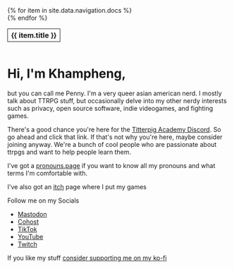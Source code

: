<div style="display: grid;">
<table> 
<tr>
    {% for item in site.data.navigation.docs %}
      <a href="{{ item.url }}"><div><th style="border:1px solid; text-align: center; witdh: calc(100%/{{ site.data.navigation.docs.length }}); min-width:100px">{{ item.title }}</th></div></a>
   {% endfor %}
</tr>
</table>
</div>

# Hi, I'm Khampheng,
but you can call me Penny. I'm a very queer asian american nerd. I mostly talk about TTRPG stuff, but occasionally delve into my other nerdy interests such as privacy, open source software, indie videogames, and fighting games.

There's a good chance you're here for the [Titterpig Academy Discord](https://bit.ly/titterpig). So go ahead and click that link. If that's not why you're here, maybe consider joining anyway. We're a bunch of cool people who are passionate about ttrpgs and want to help people learn them.

I've got a [pronouns.page](en.pronouns.page/pennylescroche) if you want to know all my pronouns and what terms I'm comfortable with.

I've also got an [itch](pennylescroche.itch.io) page where I put my games

Follow me on my Socials
- [Mastodon](https://indiepocalypse.social/@pennylescroche)
- [Cohost](https://cohost.org/pennylescroche)
- [TikTok](https://tiktok.com/@pennylescroche)
- [YouTube](https://youtube.com/@pennylescroche)
- [Twitch](https://twitch.tv/pennylescroche)

If you like my stuff [consider supporting me on my ko-fi](https://ko-fi.com/pennylescroche)


